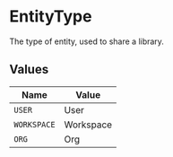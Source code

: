 # EntityType

The type of entity, used to share a library.


## Values

| Name        | Value       |
| ----------- | ----------- |
| `USER`      | User        |
| `WORKSPACE` | Workspace   |
| `ORG`       | Org         |